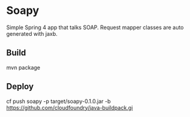 # Soapy

Simple Spring 4 app that talks SOAP. Request mapper classes are auto generated with jaxb. 

## Build
mvn package

## Deploy

cf push soapy -p target/soapy-0.1.0.jar -b https://github.com/cloudfoundry/java-buildpack.gi